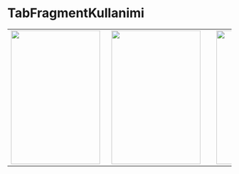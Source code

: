 # TabFragmentKullanimi

<table>
<tr>
<td><img src="https://user-images.githubusercontent.com/33760141/55294572-702f4e80-540c-11e9-9beb-4ca6eb1dccfb.png" height="300" width="200" ></td>
<td><img src="https://user-images.githubusercontent.com/33760141/55294578-863d0f00-540c-11e9-9bfe-a73f32c4a186.png" height="300" width="200" hspace="10"></td>
<td><img src="https://user-images.githubusercontent.com/33760141/55294588-99e87580-540c-11e9-8fc3-7e133b6e25d8.png" height="300" width="200" hspace="10"></td>
</tr>
</table>
